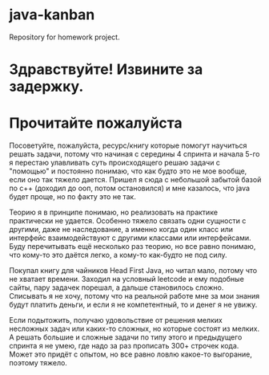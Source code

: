 # java-kanban
Repository for homework project.

# Здравствуйте! Извините за задержку.

# Прочитайте пожалуйста

Посоветуйте, пожалуйста, ресурс/книгу которые помогут научиться решать задачи,
потому что начиная с середины 4 спринта и начала 5-го я перестаю улавливать суть происходящего
решаю задачи с "помощью" и постоянно понимаю, что как будто это не мое вообще, если оно так тяжело дается.
Пришел я сюда с небольшой забытой базой по с++ (доходил до ооп, потом остановился) и мне казалось, что java будет проще,
но по факту это не так.

Теорию я в принципе понимаю, но реализовать на практике практически не удается. Особенно тяжело связать одни
сущности с другими, даже не наследование, а именно когда один класс или интерфейс взаимодействуют с другими
классами или интерфейсами. Буду перечитывать ещё несколько раз теорию, но все равно понимаю, что кому-то это
даётся легко, а кому-то как-будто не под силу.

Покупал книгу для чайников Head First Java, но читал мало, потому что не хватает времени. Заходил на условный
leetcode и ему подобные сайты, пару задачек порешал, а дальше становилось сложно. Списывать я не хочу, потому
что на реальной работе мне за мои знания будут платить деньги, и если я не компетентный, то и денег я не увижу.

Если подытожить, получаю удовольствие от решения мелких несложных задач или каких-то сложных, но которые состоят 
из мелких. А решать большие и сложные задачи по типу этого и предыдущего спринта я не умею, где надо за раз прописать
300+ строчек кода. Может это придёт с опытом, но все равно ловлю какое-то выгорание, поэтому тяжело. 
